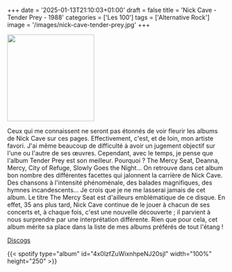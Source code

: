 +++
date = '2025-01-13T21:10:03+01:00'
draft = false
title = 'Nick Cave  - Tender Prey - 1988'
categories = ['Les 100']
tags = ['Alternative Rock']
image = '/images/nick-cave-tender-prey.jpg'
+++

<img src="/images/nick-cave-tender-prey.jpg" width="200"/>

Ceux qui me connaissent ne seront pas étonnés de voir fleurir les albums de Nick Cave sur ces pages. Effectivement, c'est, et de loin, mon artiste favori. J'ai même beaucoup de difficulté à avoir un jugement objectif sur l'une ou l'autre de ses œuvres. Cependant, avec le temps, je pense que l'album Tender Prey est son meilleur. Pourquoi ? The Mercy Seat, Deanna, Mercy, City of Refuge, Slowly Goes the Night... On retrouve dans cet album bon nombre des différentes facettes qui jalonnent la carrière de Nick Cave. Des chansons à l'intensité phénoménale, des balades magnifiques, des hymnes incandescents... Je crois que je ne me lasserai jamais de cet album. Le titre The Mercy Seat est d'ailleurs emblématique de ce disque. En effet, 35 ans plus tard, Nick Cave continue de le jouer à chacun de ses concerts et, à chaque fois, c'est une nouvelle découverte ; il parvient à nous surprendre par une interprétation différente. Rien que pour cela, cet album mérite sa place dans la liste de mes albums préférés de tout l'étang !

[Discogs](https://www.discogs.com/fr/master/17277-Nick-Cave-The-Bad-Seeds-Tender-Prey)

{{< spotify type="album" id="4x0lzfZuWixnhpeNJ20sjl" width="100%" height="250" >}}
